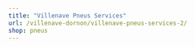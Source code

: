 ```yaml
---
title: "Villenave Pneus Services"
url: /villenave-dornon/villenave-pneus-services-2/
shop: pneus
---
```

